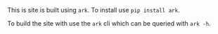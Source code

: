 This is site is built using `ark`. To install use `pip install ark`.

To build the site with use the `ark` cli which can be queried with `ark -h`.